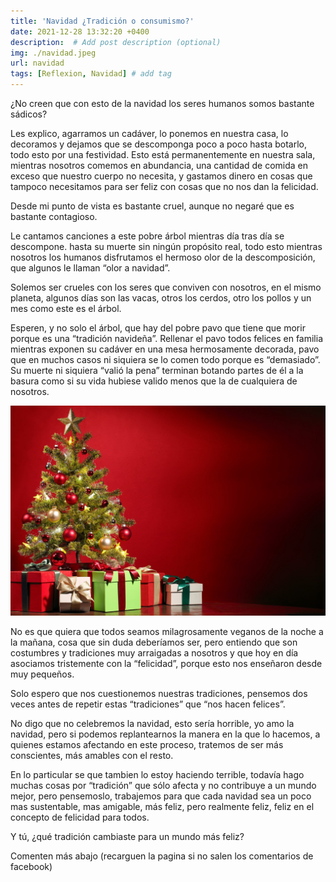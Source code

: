 ```yaml
---
title: 'Navidad ¿Tradición o consumismo?'
date: 2021-12-28 13:32:20 +0400
description:  # Add post description (optional)
img: ./navidad.jpeg
url: navidad
tags: [Reflexion, Navidad] # add tag 
---
```


¿No creen que con esto de la navidad los seres humanos somos bastante sádicos?

Les explico, agarramos un cadáver, lo ponemos en nuestra casa, lo decoramos y dejamos que se descomponga poco a poco hasta botarlo, todo esto por una festividad. Esto está permanentemente en nuestra sala, mientras nosotros comemos en abundancia, una cantidad de comida en exceso que nuestro cuerpo no necesita, y gastamos dinero en cosas que tampoco necesitamos para ser feliz con cosas que no nos dan la felicidad. 

Desde mi punto de vista es bastante cruel, aunque no negaré que es bastante contagioso.

Le cantamos canciones a este pobre árbol mientras día tras día se descompone. hasta su muerte sin ningún propósito real, todo esto mientras nosotros los humanos disfrutamos el hermoso olor de la descomposición, que algunos le llaman “olor a navidad”.

Solemos ser  crueles con los seres que conviven con nosotros, en el mismo planeta, algunos días son las vacas, otros los cerdos, otro los pollos y un mes como este es el árbol.

Esperen, y no solo el árbol, que hay del pobre pavo que tiene que morir porque es una “tradición navideña”. Rellenar el pavo todos felices en familia mientras exponen su cadáver en una mesa hermosamente decorada, pavo que en muchos casos ni siquiera se lo comen todo porque es “demasiado”. Su muerte ni siquiera “valió la pena” terminan botando partes de él a la basura como si su vida hubiese valido menos que la de cualquiera de nosotros. 

![img](navidad.jpeg)

No es que quiera que todos seamos milagrosamente veganos de la noche a la mañana, cosa que sin duda deberíamos ser, pero entiendo que son costumbres y tradiciones muy arraigadas a nosotros y que hoy en día asociamos tristemente con la “felicidad”, porque esto nos enseñaron desde muy pequeños.

Solo espero que nos cuestionemos nuestras tradiciones, pensemos dos veces antes de repetir estas “tradiciones” que “nos hacen felices”. 

No digo que no celebremos la navidad, esto sería horrible, yo amo la navidad, pero si podemos replantearnos la manera en la que lo hacemos, a quienes estamos afectando en este proceso, tratemos de ser más conscientes, más amables con el resto.

En lo particular se que tambien lo estoy haciendo terrible, todavía hago muchas cosas por “tradición” que sólo afecta y no contribuye a un mundo mejor, pero pensemoslo, trabajemos para que cada navidad sea un poco mas sustentable, mas amigable, más feliz, pero realmente feliz, feliz en el concepto de felicidad para todos. 

Y tú, ¿qué tradición cambiaste para un mundo más feliz?

Comenten más abajo (recarguen la pagina si no salen los comentarios de facebook)

